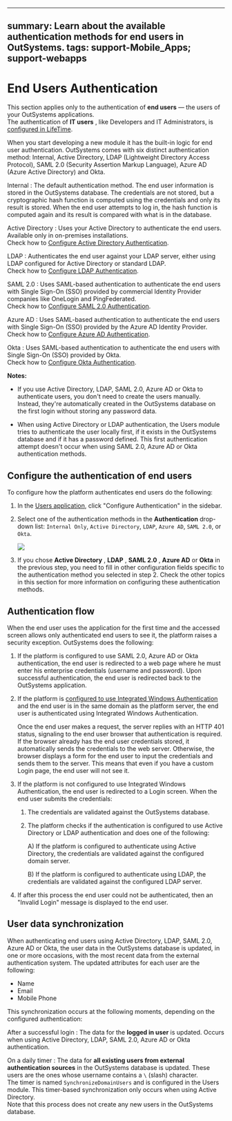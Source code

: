*** ** * ** ***

summary: Learn about the available authentication methods for end users in OutSystems.
tags: support\-Mobile\_Apps; support\-webapps
---------------------------------------------------------------------------------------------------------------------------------------

End Users Authentication
========================

This section applies only to the authentication of **end users** — the users of your OutSystems applications.  
The authentication of **IT users** , like Developers and IT Administrators, is [configured in LifeTime](../../../../managing-the-applications-lifecycle/secure-the-applications/use-an-external-authentication-provider.md).

When you start developing a new module it has the built\-in logic for end user authentication. OutSystems comes with six distinct authentication method: Internal, Active Directory, LDAP \(Lightweight Directory Access Protocol\), SAML 2\.0 \(Security Assertion Markup Language\), Azure AD \(Azure Active Directory\) and Okta.

Internal
:   The default authentication method. The end user information is stored in the OutSystems database. The credentials are not stored, but a cryptographic hash function is computed using the credentials and only its result is stored. When the end user attempts to log in, the hash function is computed again and its result is compared with what is in the database.

Active Directory
:   Uses your Active Directory to authenticate the end users. Available only in on\-premises installations.  
Check how to [Configure Active Directory Authentication](configure-active-directory.md).

LDAP
:   Authenticates the end user against your LDAP server, either using LDAP configured for Active Directory or standard LDAP.  
Check how to [Configure LDAP Authentication](configure-ldap.md).

SAML 2\.0
:   Uses SAML\-based authentication to authenticate the end users with Single Sign\-On \(SSO\) provided by commercial Identity Provider companies like OneLogin and PingFederated.  
Check how to [Configure SAML 2\.0 Authentication](configure-saml.md).

Azure AD
:   Uses SAML\-based authentication to authenticate the end users with Single Sign\-On \(SSO\) provided by the Azure AD Identity Provider.  
Check how to [Configure Azure AD Authentication](configure-azuread.md).

Okta
:   Uses SAML\-based authentication to authenticate the end users with Single Sign\-On \(SSO\) provided by Okta.  
Check how to [Configure Okta Authentication](configure-okta.md).

**Notes:** 

* If you use Active Directory, LDAP, SAML 2\.0, Azure AD or Okta to authenticate users, you don't need to create the users manually. Instead, they're automatically created in the OutSystems database on the first login without storing any password data.

* When using Active Directory or LDAP authentication, the Users module tries to authenticate the user locally first, if it exists in the OutSystems database and if it has a password defined. This first authentication attempt doesn't occur when using SAML 2\.0, Azure AD or Okta authentication methods.

Configure the authentication of end users
-----------------------------------------

To configure how the platform authenticates end users do the following:

1. In the [Users application](../accessing-users.md), click "Configure Authentication" in the sidebar.

2. Select one of the authentication methods in the **Authentication** drop\-down list: `Internal Only`, `Active Directory`, `LDAP`, `Azure AD`, `SAML 2.0`, or `Okta`.

   ![](images/ldap-2.png)
3. If you chose **Active Directory** , **LDAP** , **SAML 2\.0** , **Azure AD** or **Okta** in the previous step, you need to fill in other configuration fields specific to the authentication method you selected in step 2\. Check the other topics in this section for more information on configuring these authentication methods.

Authentication flow
-------------------

When the end user uses the application for the first time and the accessed screen allows only authenticated end users to see it, the platform raises a security exception. OutSystems does the following:

1. If the platform is configured to use SAML 2\.0, Azure AD or Okta authentication, the end user is redirected to a web page where he must enter his enterprise credentials \(username and password\). Upon successful authentication, the end user is redirected back to the OutSystems application.

2. If the platform is [configured to use Integrated Windows Authentication](integrated-authentication.md) and the end user is in the same domain as the platform server, the end user is authenticated using Integrated Windows Authentication.

   Once the end user makes a request, the server replies with an HTTP 401 status, signaling to the end user browser that authentication is required. If the browser already has the end user credentials stored, it automatically sends the credentials to the web server. Otherwise, the browser displays a form for the end user to input the credentials and sends them to the server. This means that even if you have a custom Login page, the end user will not see it.
3. If the platform is not configured to use Integrated Windows Authentication, the end user is redirected to a Login screen. When the end user submits the credentials:

   1. The credentials are validated against the OutSystems database.

   2. The platform checks if the authentication is configured to use Active Directory or LDAP authentication and does one of the following:

      A\) If the platform is configured to authenticate using Active Directory, the credentials are validated against the configured domain server.

      B\) If the platform is configured to authenticate using LDAP, the credentials are validated against the configured LDAP server.

4. If after this process the end user could not be authenticated, then an "Invalid Login" message is displayed to the end user.

User data synchronization
-------------------------

When authenticating end users using Active Directory, LDAP, SAML 2\.0, Azure AD or Okta, the user data in the OutSystems database is updated, in one or more occasions, with the most recent data from the external authentication system. The updated attributes for each user are the following:

* Name
* Email
* Mobile Phone

This synchronization occurs at the following moments, depending on the configured authentication:

After a successful login
:   The data for the **logged in user** is updated. Occurs when using Active Directory, LDAP, SAML 2\.0, Azure AD or Okta authentication.

On a daily timer
:   The data for **all existing users from external authentication sources** in the OutSystems database is updated. These users are the ones whose username contains a `\` \(slash\) character.  
The timer is named `SynchronizeDomainUsers` and is configured in the Users module. This timer\-based synchronization only occurs when using Active Directory.  
Note that this process does not create any new users in the OutSystems database.

